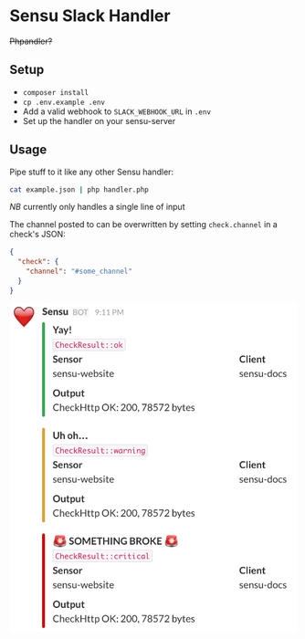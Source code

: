 # Sensu Slack Handler
~~Phpandler?~~

## Setup

- `composer install`
- `cp .env.example .env`
- Add a valid webhook to `SLACK_WEBHOOK_URL` in `.env`
- Set up the handler on your sensu-server

## Usage

Pipe stuff to it like any other Sensu handler:

```sh
cat example.json | php handler.php
```

*NB* currently only handles a single line of input

The channel posted to can be overwritten by setting `check.channel` in a check's JSON:

```json
{
  "check": {
    "channel": "#some_channel"
  }
}
```

![Example Slack output](screenshot.png)
